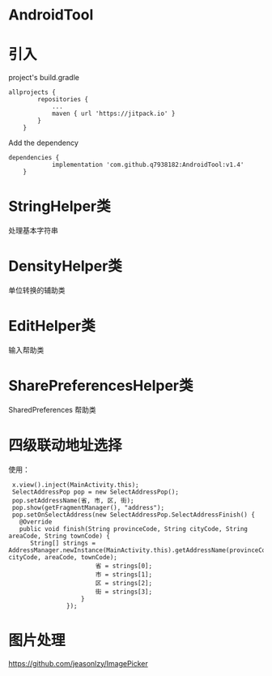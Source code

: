 # AndroidTool
# 引入
project's build.gradle
```
allprojects {
		repositories {
			...
			maven { url 'https://jitpack.io' }
		}
	}
```
Add the dependency
```
dependencies {
	        implementation 'com.github.q7938182:AndroidTool:v1.4'
	}
```
# StringHelper类
处理基本字符串

# DensityHelper类
单位转换的辅助类

# EditHelper类
输入帮助类

# SharePreferencesHelper类
SharedPreferences 帮助类

# 四级联动地址选择
使用：
```
 x.view().inject(MainActivity.this);
 SelectAddressPop pop = new SelectAddressPop();
 pop.setAddressName(省, 市, 区, 街);
 pop.show(getFragmentManager(), "address");
 pop.setOnSelectAddress(new SelectAddressPop.SelectAddressFinish() {
   @Override
   public void finish(String provinceCode, String cityCode, String areaCode, String townCode) {
      String[] strings = AddressManager.newInstance(MainActivity.this).getAddressName(provinceCode, cityCode, areaCode, townCode);
                        省 = strings[0];
                        市 = strings[1];
                        区 = strings[2];
                        街 = strings[3];
                    }
                });
```

# 图片处理
https://github.com/jeasonlzy/ImagePicker
